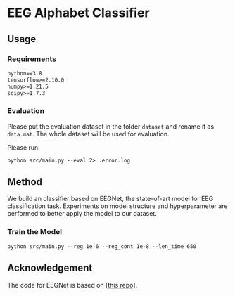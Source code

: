 # EEG Alphabet Classifier

## Usage

### Requirements

```markdown
python==3.8
tensorflow>=2.10.0
numpy>=1.21.5
scipy>=1.7.3
```

### Evaluation

Please put the evaluation dataset in the folder `dataset` and rename it as `data.mat`. The whole dataset will be used for evaluation.

Please run:

`python src/main.py --eval 2> .error.log`

## Method

We build an classifier based on EEGNet, the state-of-art model for EEG classification task. Experiments on model structure and hyperparameter are performed to better apply the model to our dataset.

### Train the Model

`python src/main.py --reg 1e-6 --reg_cont 1e-8 --len_time 650` 

## Acknowledgement

The code for EEGNet is based on [[this repo]](https://github.com/vlawhern/arl-eegmodels).
